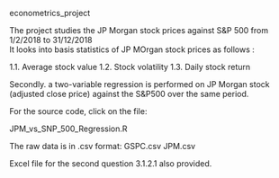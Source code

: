 econometrics_project

The project studies the JP Morgan stock prices against S&P 500 from 1/2/2018 to 31/12/2018  
It looks into basis statistics of JP MOrgan stock prices as follows :

1.1. Average stock value
1.2. Stock volatility
1.3. Daily stock return

Secondly. a two-variable regression is performed on JP Morgan stock (adjusted close price) against the S&P500 over the same period.


For the source code, click on the file:

JPM_vs_SNP_500_Regression.R


The raw data is in .csv format: 
GSPC.csv
JPM.csv


Excel file for the second question 3.1.2.1 also provided.

